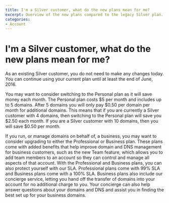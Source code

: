 ```yaml
---
title: I'm a Silver customer, what do the new plans mean for me?
excerpt: Overview of the new plans compared to the legacy Silver plan.
categories:
- Account
---
```


# I'm a Silver customer, what do the new plans mean for me?

As an existing Silver customer, you do not need to make any changes today. You can continue using your current plan until at least the end of June, 2016.

You may want to consider switching to the Personal plan as it will save money each month. The Personal plan costs $5 per month and includes up to 5 domains. After 5 domains you will only pay $0.50 per domain per month for additional domains. This means that if you are currently a Silver customer with 4 domains, then switching to the Personal plan will save you $2.50 each month. If you are a Silver customer with 10 domains, then you will save $0.50 per month.

If you run, or manage domains on behalf of, a business, you may want to consider upgrading to either the Professional or Business plan. These plans come with added benefits that help improve domain and DNS management for business customers, such as the new Team feature, which allows you to add team members to an account so they can control and manage all aspects of that account. With the Professional and Business plans, you can also protect yourself with our SLA. Professional plans come with 99% SLA and Business plans come with a 100% SLA. Business plans also include our concierge service, letting you hand off the transfer of domains into your account for no additional charge to you. Your concierge can also help answer questions about your domains and DNS and assist you in finding the best set up for your business domains.

